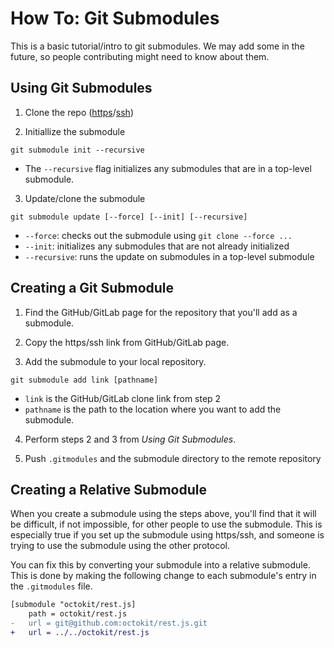 # How To: Git Submodules

This is a basic tutorial/intro to git submodules. We may add some in the future, so people contributing might need to know about them.

## Using Git Submodules

1. Clone the repo ([https](https://help.github.com/articles/cloning-a-repository/)/[ssh](https://help.github.com/articles/connecting-to-github-with-ssh/))

2. Initiallize the submodule
```
git submodule init --recursive
```
  * The `--recursive` flag initializes any submodules that are in a top-level submodule.

3. Update/clone the submodule
```
git submodule update [--force] [--init] [--recursive]
```
  * `--force`: checks out the submodule using `git clone --force ...`
  * `--init`: initializes any submodules that are not already initialized
  * `--recursive`: runs the update on submodules in a top-level submodule

## Creating a Git Submodule

1. Find the GitHub/GitLab page for the repository that you'll add as a submodule.

2. Copy the https/ssh link from GitHub/GitLab page.

3. Add the submodule to your local repository.
```
git submodule add link [pathname]
```
  * `link` is the GitHub/GitLab clone link from step 2
  * `pathname` is the path to the location where you want to add the submodule.

4. Perform steps 2 and 3 from _Using Git Submodules_.

5. Push `.gitmodules` and the submodule directory to the remote repository

## Creating a Relative Submodule

When you create a submodule using the steps above, you'll find that it will be difficult, if not impossible, for other people to use the submodule. This is especially true if you set up the submodule using https/ssh, and someone is trying to use the submodule using the other protocol.

You can fix this by converting your submodule into a relative submodule. This is done by making the following change to each submodule's entry in the `.gitmodules` file.

```diff
[submodule "octokit/rest.js]
    path = octokit/rest.js
-   url = git@github.com:octokit/rest.js.git 
+   url = ../../octokit/rest.js
```
